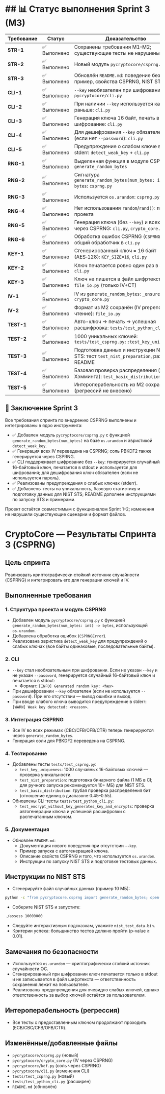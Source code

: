 # ## 📊 Статус выполнения Sprint 3 (M3)

| Требование | Статус      | Доказательство |
| ---------- | ----------- | -------------- |
| **STR-1**  | ✅ Выполнено | Сохранены требования M1–M2; существующие тесты не нарушены |
| **STR-2**  | ✅ Выполнено | Новый модуль `pycryptocore/csprng.py` |
| **STR-3**  | ✅ Выполнено | Обновлён `README.md`: поведение без `--key`, пример, свойства CSPRNG, NIST STS |
| **CLI-1**  | ✅ Выполнено | `--key` необязателен при шифровании: `pycryptocore/cli.py` |
| **CLI-2**  | ✅ Выполнено | При наличии `--key` используется как раньше: `cli.py` |
| **CLI-3**  | ✅ Выполнено | Генерация ключа 16 байт, печать в stdout, шифрование: `cli.py` |
| **CLI-4**  | ✅ Выполнено | Для дешифрования `--key` обязателен (если нет `--password`): `cli.py` |
| **CLI-5**  | ✅ Выполнено | Предупреждение о слабом ключе в stderr: `detect_weak_key` + `cli.py` |
| **RNG-1**  | ✅ Выполнено | Выделенная функция в модуле CSPRNG: `generate_random_bytes` |
| **RNG-2**  | ✅ Выполнено | Сигнатура `generate_random_bytes(num_bytes: int) -> bytes`: `csprng.py` |
| **RNG-3**  | ✅ Выполнено | Используется `os.urandom`: `csprng.py` |
| **RNG-4**  | ✅ Выполнено | Нет использования `random`/`rand()`: по коду проекта |
| **RNG-5**  | ✅ Выполнено | Генерация ключа (без `--key`) и всех IV через CSPRNG: `cli.py`, `crypto_core.py` |
| **RNG-6**  | ✅ Выполнено | Обработка ошибок CSPRNG (`CSPRNGError`), общий обработчик в `cli.py` |
| **KEY-1**  | ✅ Выполнено | Сгенерированный ключ = 16 байт (AES‑128): `KEY_SIZE=16`, `cli.py` |
| **KEY-2**  | ✅ Выполнено | Ключ печатается ровно один раз в stdout: `cli.py` |
| **KEY-3**  | ✅ Выполнено | Ключ не пишется в файл шифртекста: `file_io.py` (только IV+CT) |
| **IV-1**   | ✅ Выполнено | IV из `generate_random_bytes`: `_ensure_iv` в `crypto_core.py` |
| **IV-2**   | ✅ Выполнено | Формат из M2 сохранён (IV prepend / чтение): `file_io.py` |
| **TEST-1** | ✅ Выполнено | Авто-ключ → печать → успешная расшифровка: `tests/test_python_cli.py` |
| **TEST-2** | ✅ Выполнено | 1000 уникальных ключей: `tests/test_csprng.py::test_key_uniqueness` |
| **TEST-3** | ✅ Выполнено | Подготовка данных и инструкции NIST STS: тест `test_nist_preparation`, раздел README |
| **TEST-4** | ✅ Выполнено | Базовая проверка распределения (вес Хэмминга): `test_basic_distribution` |
| **TEST-5** | ✅ Выполнено | Интероперабельность из M2 сохранена (регрессий не внесено) |

## 🎯 Заключение Sprint 3

Все требования спринта по внедрению CSPRNG выполнены и интегрированы в ядро инструмента:

- ✅ Добавлен модуль `pycryptocore/csprng.py` с функцией `generate_random_bytes(num_bytes)` на базе `os.urandom` и эвристикой `detect_weak_key`.
- ✅ Генерация всех IV переведена на CSPRNG; соль PBKDF2 также генерируется через CSPRNG.
- ✅ CLI поддерживает шифрование без `--key`: генерируется случайный 16-байтовый ключ, печатается в stdout и используется для шифрования; для дешифрования ключ обязателен (если не используется пароль).
- ✅ Реализованы предупреждения о слабых ключах (stderr).
- ✅ Добавлены тесты на уникальность, базовую статистику и подготовку данных для NIST STS; README дополнен инструкциями по запуску STS и примерами.

Проект остаётся совместимым с функционалом Sprint 1–2; изменения не нарушили существующие сценарии и формат файлов.

# CryptoCore — Результаты Спринта 3 (CSPRNG)

## Цель спринта
Реализовать криптографически стойкий источник случайности (CSPRNG) и интегрировать его для генерации ключей и IV.

## Выполненные требования

### 1. Структура проекта и модуль CSPRNG
- Добавлен модуль `pycryptocore/csprng.py` с функцией `generate_random_bytes(num_bytes: int) -> bytes`, использующей `os.urandom`.
- Добавлена обработка ошибок (`CSPRNGError`).
- Реализована эвристика `detect_weak_key` для предупреждений о слабых ключах (все байты одинаковые, последовательные байты).

### 2. CLI
- `--key` стал необязательным при шифровании. Если не указан `--key` и не указан `--password`, генерируется случайный 16-байтовый ключ и печатается в stdout:
  - Формат: `[INFO] Generated random key: <hex>`
- При дешифровании `--key` обязателен (если не используется `--password`). При его отсутствии — вывод ошибки и выход.
- При вводе слабого ключа выводится предупреждение в stderr: `[WARN] Weak key detected: <reason>`.

### 3. Интеграция CSPRNG
- Все IV во всех режимах (CBC/CFB/OFB/CTR) теперь генерируются через `generate_random_bytes`.
- Генерация соли для PBKDF2 переведена на CSPRNG.

### 4. Тестирование
- Добавлены тесты `tests/test_csprng.py`:
  - `test_key_uniqueness`: 1000 случайных 16-байтовых ключей — проверка уникальности.
  - `test_nist_preparation`: подготовка бинарного файла (1 МБ в CI; для ручного запуска рекомендуется 10+ МБ) для NIST STS.
  - `test_basic_distribution`: грубая проверка распределения бит (отношение единиц в диапазоне 0.45–0.55).
- Обновлены CLI-тесты `tests/test_python_cli.py`:
  - `test_encrypt_without_key_generates_key_and_encrypts`: проверка автогенерации ключа и успешной расшифровки с распечатанным ключом.

### 5. Документация
- Обновлён `README.md`:
  - Документация нового поведения при отсутствии `--key`.
  - Пример запуска с автогенерацией ключа.
  - Описание свойств CSPRNG и того, что используется `os.urandom`.
  - Инструкции по запуску NIST STS и подготовке тестовых данных.

## Инструкции по NIST STS
- Сгенерируйте файл случайных данных (пример 10 МБ):
```bash
python -c "from pycryptocore.csprng import generate_random_bytes; open('nist_test_data.bin', 'wb').write(generate_random_bytes(10_000_000))"
```
- Соберите NIST STS и запустите:
```bash
./assess 10000000
```
- Следуйте интерактивным подсказкам, укажите `nist_test_data.bin`.
- Критерии успеха: большинство тестов должно пройти (p-value ≥ 0.01).

## Замечания по безопасности
- Используется `os.urandom` — криптографически стойкий источник случайности ОС.
- Сгенерированный при шифровании ключ печатается только в stdout и не записывается в файл шифртекста — ответственность сохранения лежит на пользователе.
- Реализованы предупреждения для очевидно слабых ключей, однако ответственность за выбор ключей остаётся за пользователем.

## Интероперабельность (регрессия)
- Все тесты с предоставленным ключом продолжают проходить (ECB/CBC/CFB/OFB/CTR).

## Изменённые/добавленные файлы
- `pycryptocore/csprng.py` (новый)
- `pycryptocore/crypto_core.py` (IV через CSPRNG)
- `pycryptocore/kdf.py` (соль через CSPRNG)
- `pycryptocore/cli.py` (изменения CLI)
- `tests/test_csprng.py` (новый)
- `tests/test_python_cli.py` (расширен)
- `README.md` (обновлён)

